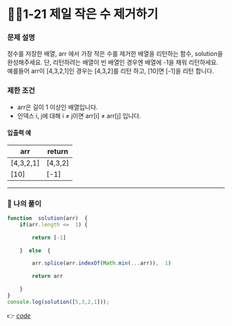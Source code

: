 # 👩‍💻1-21 제일 작은 수 제거하기
### 문제 설명

정수를 저장한 배열, arr 에서 가장 작은 수를 제거한 배열을 리턴하는 함수, solution을 완성해주세요. 단, 리턴하려는 배열이 빈 배열인 경우엔 배열에 -1을 채워 리턴하세요. 예를들어 arr이 [4,3,2,1]인 경우는 [4,3,2]를 리턴 하고, [10]면 [-1]을 리턴 합니다.

### 제한 조건

-   arr은 길이 1 이상인 배열입니다.
-   인덱스 i, j에 대해 i ≠ j이면 arr[i] ≠ arr[j] 입니다.

#### 입출력 예
| arr | return |
|--|--|
| [4,3,2,1] |  [4,3,2]|
| [10] | [-1] |

---
### 👤 나의 풀이
```js
function  solution(arr)  {
	if(arr.length <=  1) {
	
		return [-1]
		
	}  else  {
	
		arr.splice(arr.indexOf(Math.min(...arr)),  1)
		
		return arr
		
	}
}
console.log(solution([5,3,2,1]));
```

👉 [*code*](https://github.com/gay0ung/Algorithm/blob/master/PROGRAMMERS/LEVEL_01/%E2%9C%A8%20code-re/21_%EC%A0%9C%EC%9D%BC%20%EC%9E%91%EC%9D%80%20%EC%88%98%20%EC%A0%9C%EA%B1%B0%ED%95%98%EA%B8%B0.html) 


